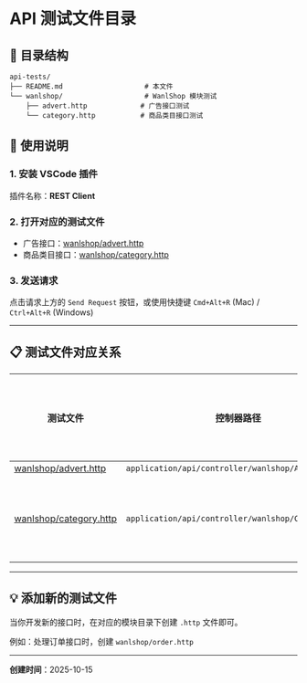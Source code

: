 # API 测试文件目录

## 📁 目录结构

```
api-tests/
├── README.md                    # 本文件
└── wanlshop/                    # WanlShop 模块测试
    ├── advert.http             # 广告接口测试
    └── category.http           # 商品类目接口测试
```

## 🚀 使用说明

### 1. 安装 VSCode 插件
插件名称：**REST Client**

### 2. 打开对应的测试文件
- 广告接口：[wanlshop/advert.http](wanlshop/advert.http)
- 商品类目接口：[wanlshop/category.http](wanlshop/category.http)

### 3. 发送请求
点击请求上方的 `Send Request` 按钮，或使用快捷键 `Cmd+Alt+R` (Mac) / `Ctrl+Alt+R` (Windows)

---

## 📋 测试文件对应关系

| 测试文件 | 控制器路径 | 后台管理页面 |
|---------|-----------|-------------|
| [wanlshop/advert.http](wanlshop/advert.http) | `application/api/controller/wanlshop/Advert.php` | - |
| [wanlshop/category.http](wanlshop/category.http) | `application/api/controller/wanlshop/Category.php` | [商品类目管理](http://grain.local.com/FZqKhTezgP.php/wanlshop/category/goods) |

---

## 💡 添加新的测试文件

当你开发新的接口时，在对应的模块目录下创建 `.http` 文件即可。

例如：处理订单接口时，创建 `wanlshop/order.http`

---

**创建时间**：2025-10-15
